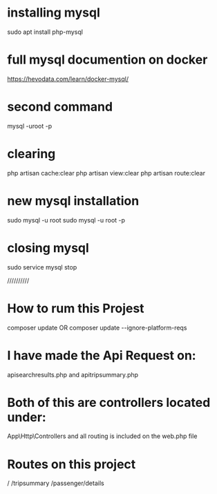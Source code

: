 # installing mysql
sudo apt install php-mysql

# full mysql documention on docker
https://hevodata.com/learn/docker-mysql/


# second command
mysql -uroot -p

# clearing
php artisan cache:clear
php artisan view:clear
php artisan route:clear

# new mysql installation
sudo mysql -u root
sudo mysql -u root -p

# closing mysql
sudo service mysql stop

//////////


# How to rum this Projest 
composer update
 OR
composer update --ignore-platform-reqs

# I have made the Api Request on:
apisearchresults.php and apitripsummary.php 
# Both of this are controllers located under:
 App\Http\Controllers 
 and all routing is included on the web.php file
# Routes on this project
/
/tripsummary
/passenger/details
